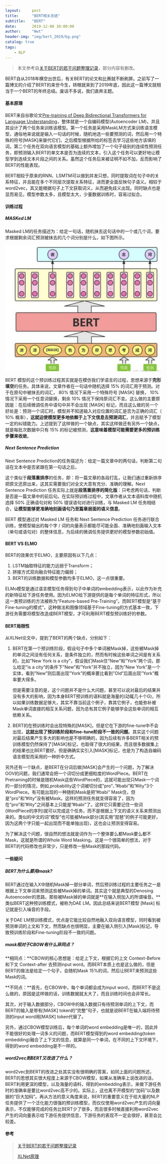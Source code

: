 ```yaml
---
layout:     post
title:      "BERT相关总结"
subtitle:   "BERT"
date:       2019-12-08 10:00:00
author:     "Wwt"
header-img: "img/bert_2019/bg.png"
catalog: true
tags:   
    - NLP
---
```


>本文参考自[关于BERT的若干问题整理记录](https://zhuanlan.zhihu.com/p/95594311)，部分内容有删改。

BERT自从2018年横空出世后，有关BERT的论文和比赛就不断刷屏。之前写了一篇博文的介绍了BERT的来世今生，转眼就来到了2019年底，因此这一篇博文就相当于一个BERT的年终总结。废话不多说，我们直奔主题。

#### 基本原理

BERT来自谷歌论文[Pre-training of Deep Bidirectional Transformers for Language Understanding](https://link.zhihu.com/?target=https%3A//arxiv.org/abs/1810.04805)，整体就是一个自编码模型(Autoencoder LM)，并且其设计了两个任务来训练该模型。第一个任务是采用MaskLM方式来训练语言模型，通俗地来说就是输入一句话的时候，随机地选一些要预测的词，然后用一个特殊的符号[MASK]来替代它们，之后模型根据所给的标签去学习这些地方该填的词。第二个任务在双向语言模型的基础上额外增加了一个句子级别的连续性预测任务，即预测输入BERT的单文本是否为连续的文本，引入这个任务可以更好地让模型学到连续文本片段之间的关系。虽然这个任务后来被证明不如不加，反而影响了BERT的性能表现。

BERT相较于原来的RNN、LSMTM可以做到并发只想，同时提取词在句子中的关系特征，并且能在多个不同层次提取关系特征，进而更全面反映句子语义。相较于word2vec，其又能根据句子上下文获取词义，从而避免歧义出现。同时缺点也是显而易见，模型参数太多，且模型太大，少量数据训练时，容易过拟合。

#### 训练过程

##### MASKed LM 

Masked LM的任务描述为：给定一句话，随机抹去这句话中的一个或几个词，要求根据剩余词汇预测被抹去的几个词分别是什么，如下图所示。

![1](/img/bert_2019/1.png)

BERT 模型的这个预训练过程其实就是在模仿我们学语言的过程，思想来源于**完形填空**的任务。具体来说，文章作者在一句话中随机选择 15% 的词汇用于预测。对于在原句中被抹去的词汇， 80% 情况下采用一个特殊符号 [MASK] 替换， 10% 情况下采用一个任意词替换，剩余 10% 情况下保持原词汇不变。这么做的主要原因是：在后续微调任务中语句中并不会出现 [MASK] 标记，而且这么做的另一个好处是：预测一个词汇时，模型并不知道输入对应位置的词汇是否为正确的词汇（ 10% 概率），**这就迫使模型更多地依赖于上下文信息去预测词汇**，并且赋予了模型一定的纠错能力。上述提到了这样做的一个缺点，其实这样做还有另外一个缺点，就是每批次数据中只有 15% 的标记被预测，**这意味着模型可能需要更多的预训练步骤来收敛**。

##### Next Sentence Prediction

Next Sentence Prediction的任务描述为：给定一篇文章中的两句话，判断第二句话在文本中是否紧跟在第一句话之后，

这个类似于**段落重排序**的任务，即：将一篇文章的各段打乱，让我们通过重新排序把原文还原出来，这其实需要我们对全文大意有充分、准确的理解。Next Sentence Prediction 任务实际上就是**段落重排序的简化版**：只考虑两句话，判断是否是一篇文章中的前后句。在实际预训练过程中，文章作者从文本语料库中随机选择 50% 正确语句对和 50% 错误语句对进行训练，与 Masked LM 任务相结合，**让模型能够更准确地刻画语句乃至篇章层面的语义信息**。

BERT 模型通过对 Masked LM 任务和 Next Sentence Prediction 任务进行联合训练，使模型输出的每个字 / 词的向量表示都能尽可能全面、准确地刻画输入文本（单句或语句对）的整体信息，为后续的微调任务提供更好的模型参数初始值。

#### BERT VS ELMO

BERT的效果优于ELMO，主要原因有以下几点：

1. LSTM抽取特征的能力远弱于Transform；
2. 拼接方式双向融合特征能力偏弱；
3. BERT的训练数据和模型参数均多于ELMO，这一点很重要。

ELMo模型是通过语言模型任务得到句子中单词的embedding表示，以此作为补充的新特征给下游任务使用。因为ELMO给下游提供的是每个单词的特征形式，所以这一类预训练的方法被称为“Feature-based Pre-Training”。而BERT模型是“基于Fine-tuning的模式”，这种做法和图像领域基于Fine-tuning的方式基本一致，下游任务需要将模型改造成BERT模型，才可利用BERT模型预训练好的参数。

#### BERT局限性

从XLNet论文中，提到了BERT的两个缺点，分别如下：

1. BERT在第一个预训练阶段，假设句子中多个单词被Mask掉，这些被Mask掉的单词之间没有任何关系，是条件独立的，然而有时候这些单词之间是有关系的，比如”New York is a city”，假设我们Mask住”New”和”York”两个词，那么给定”is a city”的条件下”New”和”York”并不独立，因为”New York”是一个实体，看到”New”则后面出现”York”的概率要比看到”Old”后面出现”York”概率要大得多。

   但是需要注意的是，这个问题并不是什么大问题，甚至可以说对最后的结果并没有多大的影响，因为本身BERT预训练的语料就是海量的(动辄几十个G)，所以如果训练数据足够大，其实不靠当前这个例子，靠其它例子，也能弥补被Mask单词直接的相互关系问题，因为总有其它例子能够学会这些单词的相互依赖关系。

2. BERT的在预训练时会出现特殊的[MASK]，但是它在下游的fine-tune中不会出现，**这就出现了预训练阶段和fine-tune阶段不一致的问题**。其实这个问题对最后结果产生多大的影响也是不够明确的，因为后续有许多BERT相关的预训练模型仍然保持了[MASK]标记，也取得了很大的结果，而且很多数据集上的结果也比BERT要好。但是确确实实引入[MASK]标记，也是为了构造自编码语言模型而采用的一种折中方式。

另外还有一个缺点，是BERT在分词后做[MASK]会产生的一个问题，为了解决OOV的问题，我们通常会把一个词切分成更细粒度的WordPiece。BERT在Pretraining的时候是随机Mask这些WordPiece的，这就可能出现只Mask一个词的一部分的情况，例如,probability这个词被切分成”pro”、”#babi”和”#lity”3个WordPiece。有可能出现的一种随机Mask是把”#babi” Mask住，但是”pro”和”#lity”没有被Mask。这样的预测任务就变得容易了，因为在”pro”和”#lity”之间基本上只能是”#babi”了。这样它只需要记住一些词(WordPiece的序列)就可以完成这个任务，而不是根据上下文的语义关系来预测出来的。类似的中文的词”模型”也可能被Mask部分(其实用”琵琶”的例子可能更好，因为这两个字只能一起出现而不能单独出现)，这也会让预测变得容易。

为了解决这个问题，很自然的想法就是词作为一个整体要么都Mask要么都不Mask，这就是所谓的Whole Word Masking。这是一个很简单的想法，对于BERT的代码修改也非常少，只是修改一些Mask的那段代码。

#### 一些疑问

##### BERT为什么要用mask?

BERT通过在输入X中随机Mask掉一部分单词，然后预训练过程的主要任务之一是根据上下文单词来预测这些被Mask掉的单词。其实这个就是典型的Denosing Autoencoder的思路，那些被Mask掉的单词就是**在输入侧加入的所谓噪音。**类似BERT这种预训练模式，被称为DAE LM。因此总结来说BERT模型 [Mask] 标记就是引入噪音的手段。

关于DAE LM预训练模式，优点是它能比较自然地融入双向语言模型，同时看到被预测单词的上文和下文，然而缺点也很明显，主要在输入侧引入[Mask]标记，导致预训练阶段和Fine-tuning阶段不一致的问题。

##### mask相对于CBOW有什么异同点？

**相同点：**CBOW的核心思想是：给定上下文，根据它的上文 Context-Before 和下文 Context-after 去预测input word。而BERT本质上也是这么做的，但是BERT的做法是给定一个句子，会随机Mask 15%的词，然后让BERT来预测这些Mask的词。

**不同点：**首先，在CBOW中，每个单词都会成为input word，而BERT不是这么做的，原因是这样做的话，训练数据就太大了，而且训练时间也会非常长。

其次，对于输入数据部分，CBOW中的输入数据只有待预测单词的上下文，而BERT的输入是带有[MASK] token的“完整”句子，也就是说BERT在输入端将待预测的input word用[MASK] token代替了。

另外，通过CBOW模型训练后，每个单词的word embedding是唯一的，因此并不能很好的处理一词多义的问题，而BERT模型得到的word embedding(token embedding)融合了上下文的信息，就算是同一个单词，在不同的上下文环境下，得到的word embedding是不一样的。

##### word2vec到BERT又改进了什么？

word2vec到BERT的改进之处其实没有很明确的答案，如同上面的问题所述，BERT的思想其实很大程度上来源于CBOW模型，如果从准确率上说改进的话，BERT利用更深的模型，以及海量的语料，得到的embedding表示，来做下游任务时的准确率是要比word2vec高不少的。实际上，这也离不开模型的“加码”以及数据的“巨大加码”。再从方法的意义角度来说，BERT的重要意义在于给大量的NLP任务提供了一个泛化能力很强的预训练模型，而仅仅使用word2vec产生的词向量表示，不仅能够完成的任务比BERT少了很多，而且很多时候直接利用word2vec产生的词向量表示给下游任务提供信息，下游任务的表现不一定会很好，甚至会比较差。

#### 参考

>[关于BERT的若干问题整理记录](https://zhuanlan.zhihu.com/p/95594311)
>
>[XLNet原理](https://fancyerii.github.io/2019/06/30/xlnet-theory/)

